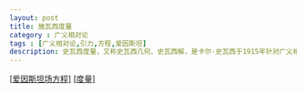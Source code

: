 ```yaml
---
layout: post
title: 施瓦西度量
category : 广义相对论
tags : [广义相对论,引力,方程,爱因斯坦]
description: 史瓦西度量，又称史瓦西几何、史瓦西解，是卡尔·史瓦西于1915年针对广义相对论的核心方程——爱因斯坦场方程式——关于球状物质分布的解
---
```


[[爱因斯坦场方程]](/广义相对论/2023/11/16/爱因斯坦场方程)
[[度量]]()